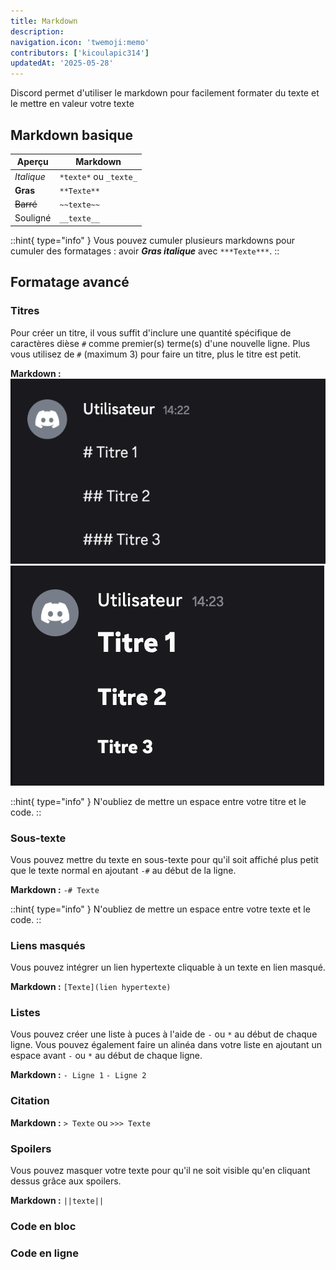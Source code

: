 ```yaml
---
title: Markdown
description:
navigation.icon: 'twemoji:memo'
contributors: ['kicoulapic314']
updatedAt: '2025-05-28'
---
```

Discord permet d'utiliser le markdown pour facilement formater du texte et le mettre en valeur votre texte

## Markdown basique

| **Aperçu** | **Markdown** |
|------------|--------------|
| *Italique* | ``*texte*`` ou ``_texte_`` |
| **Gras** | ```**Texte**``` |
| ~~Barré~~ | ``~~texte~~`` |
| Souligné | ``__texte__`` |

::hint{ type="info" }
  Vous pouvez cumuler plusieurs markdowns pour cumuler des formatages : avoir ***Gras italique*** avec ``***Texte***``.
::

## Formatage avancé


### Titres
Pour créer un titre, il vous suffit d'inclure une quantité spécifique de caractères dièse ``#`` comme premier(s) terme(s) d'une nouvelle ligne.
Plus vous utilisez de ``#`` (maximum 3) pour faire un titre, plus le titre est petit.

**Markdown :** ![Markdown des titres](../assets/markdown/titres1.png)
![Aperçu des titres](../assets/markdown/titres2.png)

::hint{ type="info" }
  N'oubliez de mettre un espace entre votre titre et le code.
::


### Sous-texte
Vous pouvez mettre du texte en sous-texte pour qu'il soit affiché plus petit que le texte normal en ajoutant ``-#`` au début de la ligne.

**Markdown :** ``-# Texte``

::hint{ type="info" }
  N'oubliez de mettre un espace entre votre texte et le code.
::


### Liens masqués
Vous pouvez intégrer un lien hypertexte cliquable à un texte en lien masqué.

**Markdown :** ``[Texte](lien hypertexte)``


### Listes
Vous pouvez créer une liste à puces à l'aide de ``-`` ou ``*`` au début de chaque ligne.
Vous pouvez également faire un alinéa dans votre liste en ajoutant un espace avant ``-`` ou ``*`` au début de chaque ligne.

**Markdown :**
``- Ligne 1``
``- Ligne 2``


### Citation
**Markdown :** ``> Texte`` ou ``>>> Texte``


### Spoilers
Vous pouvez masquer votre texte pour qu'il ne soit visible qu'en cliquant dessus grâce aux spoilers.

**Markdown :** ``||texte||``

### Code en bloc

### Code en ligne

